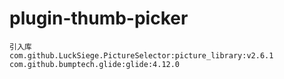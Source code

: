 # plugin-thumb-picker

    引入库
    com.github.LuckSiege.PictureSelector:picture_library:v2.6.1
    com.github.bumptech.glide:glide:4.12.0